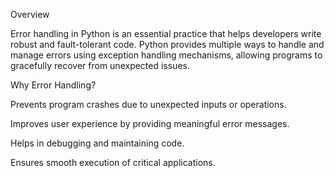 Overview

Error handling in Python is an essential practice that helps developers write robust and fault-tolerant code.
Python provides multiple ways to handle and manage errors using exception handling mechanisms, allowing programs to gracefully recover from unexpected issues.

Why Error Handling?

Prevents program crashes due to unexpected inputs or operations.

Improves user experience by providing meaningful error messages.

Helps in debugging and maintaining code.

Ensures smooth execution of critical applications.
